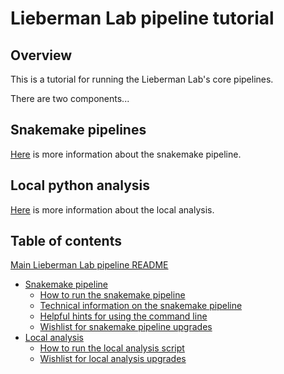 # Lieberman Lab pipeline tutorial

## Overview

This is a tutorial for running the Lieberman Lab's core pipelines.

There are two components...


## Snakemake pipelines

[Here](readme_files/readme_snake_main.md) is more information about the snakemake pipeline.


## Local python analysis

[Here](readme_files/readme_local_main.md) is more information about the local analysis.


## Table of contents

[Main Lieberman Lab pipeline README](README.md)
* [Snakemake pipeline](readme_files/readme_snake_main.md)
	* [How to run the snakemake pipeline](readme_files/readme_snake_run.md)
	* [Technical information on the snakemake pipeline](readme_files/readme_snake_rules.md)
	* [Helpful hints for using the command line](readme_files/readme_snake_basics.md)
	* [Wishlist for snakemake pipeline upgrades](readme_files/readme_snake_wishlist.md)
* [Local analysis](readme_files/readme_local_main.md)
	* [How to run the local analysis script](readme_files/readme_local_run.md)
	* [Wishlist for local analysis upgrades](readme_files/readme_local_wishlist.md)

